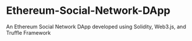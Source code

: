 # Ethereum-Social-Network-DApp
An Ethereum Social Network DApp developed using Solidity, Web3.js, and Truffle Framework
